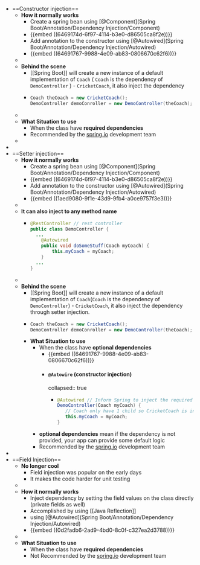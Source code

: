 - ==Constructor injection==
	- **How it normally works**
		- Create a spring bean using [@Component](Spring Boot/Annotation/Dependency Injection/Component)
		- {{embed ((6469174d-6f97-4114-b3e0-d86505ca8f2e))}}
		- Add annotation to the constructor using [@Autowired](Spring Boot/Annotation/Dependency Injection/Autowired)
		- {{embed ((64691767-9988-4e09-ab83-0806670c62f6))}}
	-
	- **Behind the scene**
		- [[Spring Boot]] will create a new instance of a default implementation of `Coach` ( `Coach` is the dependency of `DemoController` ) - `CricketCoach`, it also inject the dependency
		- ```java
		  Coach theCoach = new CricketCoach();
		  DemoController demoConroller = new DemoController(theCoach);
		  ```
	-
	- **What Situation to use**
		- When the class have **required dependencies**
		- Recommended by the [spring.io](https://spring.io/) development team
	-
-
- ==Setter injection==
	- **How it normally works**
		- Create a spring bean using [@Component](Spring Boot/Annotation/Dependency Injection/Component)
		- {{embed ((6469174d-6f97-4114-b3e0-d86505ca8f2e))}}
		- Add annotation to the constructor using [@Autowired](Spring Boot/Annotation/Dependency Injection/Autowired)
		- {{embed ((1aed9080-9f1e-43d9-9fb4-a0ce9757f3e3))}}
	-
	- **It can also inject to any method name**
		- ```java
		  @RestController // rest controller
		  public class DemoController {
		  	...
		      @Autowired
		      public void doSomeStuff(Coach myCoach) {
		          this.myCoach = myCoach;
		      }
		  	...
		  }
		  ```
	-
	- **Behind the scene**
		- [[Spring Boot]] will create a new instance of a default implementation of `Coach`(`Coach` is the dependency of `DemoController`) - `CricketCoach`, it also inject the dependency through setter injection.
		- ```java
		  Coach theCoach = new CricketCoach();
		  DemoController demoConroller = new DemoController(theCoach);
		  ```
		- **What Situation to use**
			- When the class have **optional dependencies**
				- {{embed ((64691767-9988-4e09-ab83-0806670c62f6))}}
				- #### `@Autowire` (constructor injection)
				  collapsed:: true
					- ```java
					  @Autowired // Inform Spring to inject the required dependency (optional if only 1 constructor)
					  DemoController(Coach myCoach) {
					     // Coach only have 1 child so CricketCoach is injected
					     this.myCoach = myCoach;
					  }
					  ```
			- **optional dependencies** mean if the dependency is not provided, your app can provide some default logic
			- Recommended by the [spring.io](https://spring.io/) development team
-
- ==Field Injection==
	- **No longer cool**
		- Field injection was popular on the early days
		- It makes the code harder for unit testing
	-
	- **How it normally works**
		- Inject dependency by setting the field values on the class directly (private fields as well)
		- Accomplished by using [[Java Reflection]]
		- using [@Autowired](Spring Boot/Annotation/Dependency Injection/Autowired)
		- {{embed ((0d2fadb6-2ad9-4bd0-8c0f-c327ea2d3788))}}
	-
	- **What Situation to use**
		- When the class have **required dependencies**
		- Not Recommended by the [spring.io](https://spring.io/) development team